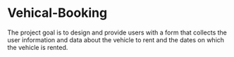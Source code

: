 # Vehical-Booking
The project goal is to design and provide users with a form that collects the user information and data about the vehicle to rent and the dates on which the vehicle is rented.

